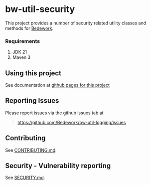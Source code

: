 # bw-util-security 

This project provides a number of security related utility classes and methods for
[Bedework](https://www.apereo.org/projects/bedework).

### Requirements

1. JDK 21
2. Maven 3

## Using this project
See documentation at [github pages for this project](https://bedework.github.io/bw-util-logging/)

## Reporting Issues
Please report issues via the github issues tab at
> https://github.com/Bedework/bw-util-logging/issues

## Contributing
See [CONTRIBUTING.md](CONTRIBUTING.md).

## Security - Vulnerability reporting
See [SECURITY.md](SECURITY.md).
